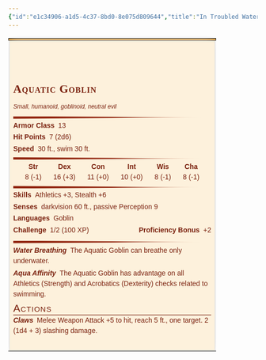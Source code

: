 ```yaml
---
{"id":"e1c34906-a1d5-4c37-8bd0-8e075d809644","title":"In Troubled Waters","description":"In Troubled Waters Overview.","publish":true,"date_created":"Sunday, June 16th 2024, 1:32:07 am","date_modified":"Sunday, June 16th 2024, 2:36:07 am","editing_lock":false,"live_preview":true,"cssclasses":["mado-heading"],"path":"Tabletop/Campaigns/One Shots/Campaigns/In Troubled Waters/index.md","permalink":"/tabletop/campaigns/one-shots/campaigns/in-troubled-waters/index/","PassFrontmatter":true}
---
```



![Tabletop/Assets/Bestiary/Images/Aquatic Goblin.png](../../../../../Tabletop/Assets/Bestiary/Images/Aquatic%20Goblin.png)

<!--
<pre class="dataview dataview-error">Evaluation Error: SyntaxError: Invalid or unexpected token
    at DataviewInlineApi.eval (plugin:dataview:18869:21)
    at evalInContext (plugin:dataview:18870:7)
    at asyncEvalInContext (plugin:dataview:18880:32)
    at DataviewJSRenderer.render (plugin:dataview:18906:19)
    at DataviewJSRenderer.onload (plugin:dataview:18448:14)
    at e.load (app://obsidian.md/app.js:1:1165962)
    at DataviewApi.executeJs (plugin:dataview:19449:18)
    at DataviewCompiler.eval (plugin:quartz-syncer:10848:23)
    at Generator.next (&lt;anonymous&gt;)
    at eval (plugin:quartz-syncer:90:61)</pre>statblock\ncreature: Aquatic Goblin\n```", { attr: { style: "max-width:400px;" } })
```
-->

